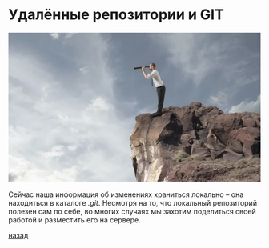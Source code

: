 # Удалённые репозитории и GIT

![03](03.jpg)

Сейчас наша информация об изменениях храниться локально – она находиться в каталоге *.git*. Несмотря на то, что локальный репозиторий полезен сам по себе, во многих случаях мы захотим поделиться своей работой и разместить его на сервере.

[назад](README.md)
